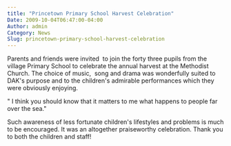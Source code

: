```yaml
---
title: "Princetown Primary School Harvest Celebration"
Date: 2009-10-04T06:47:00-04:00
Author: admin
Category: News
Slug: princetown-primary-school-harvest-celebration
---
```


Parents and friends were invited  to join the forty three pupils from the village Primary School to celebrate the annual harvest at the Methodist Church. The choice of music,  song and drama was wonderfully suited to DAK's purpose and to the children's admirable performances which they were obviously enjoying.

" I think you should know that it matters to me what happens to people far over the sea."

Such awareness of less fortunate children's lifestyles and problems is much to be encouraged. It was an altogether praiseworthy celebration. Thank you to both the children and staff!
